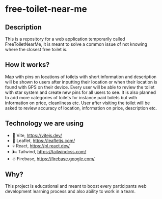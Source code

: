 # free-toilet-near-me

## Description

This is a repository for a web application temporarily called FreeToiletNearMe,
it is meant to solve a common issue of not knowing where the closest free toilet is.

## How it works?

Map with pins on locations of toilets with short information and description will be shown to
users after inputting their location or when their location is found with GPS on their device.
Every user will be able to review the toilet with star system and create new pins for all
users to see. It is also planned to add more categories of toilets for instance paid toilets
but with information on price, cleanliness etc. User after visiting the toilet will be asked to
review accuracy of location, information on price, description etc.

## Technology we are using

- :rocket: Vite, https://vitejs.dev/
- 🥬 Leaflet, https://leafletjs.com/
- 💀 React, https://pl.react.dev/
- 🌬️ Tailwind, https://tailwindcss.com/
- 🔥 Firebase, https://firebase.google.com/

## Why?

This project is educational and meant to boost every participants web development learning process
and also ability to work in a team.
